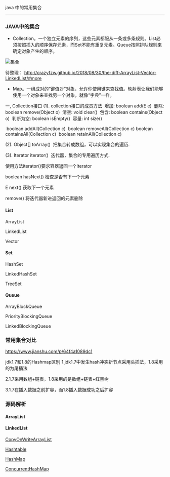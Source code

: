 
java 中的常用集合

--------------------------------

### JAVA中的集合

- Collection。一个独立元素的序列，这些元素都服从一条或多条规则。List必须按照插入的顺序保存元素，而Set不能有重复元素。Queue按照排队规则来确定对象产生的顺序。

![集合](/images/collection.png)

待整理： http://crazyfzw.github.io/2018/08/30/the-diff-ArrayList-Vector-LinkedList/#more

- Map。一组成对的“键值对”对象，允许你使用键来查找值。映射表让我们能够使用一个对象来查找另一个对象，就像“字典”一样。


一, Collection接口
(1). collection接口的成员方法
​ 增加: boolean add(E e)
​ 删除: boolean remove(Object o)
​ 清空: void clear()
​ 包含: boolean contains(Object o)
​ 判断为空: boolean isEmpty()
​ 容量: int size()

​ boolean addAll(Collection c)
​ boolean removeAll(Collection c)
​ boolean containsAll(Collection c)
​ boolean retainAll(Collection c)

(2). Object[] toArray()
​ 把集合转成数组，可以实现集合的遍历.

(3). Iterator iterator()
​ 迭代器，集合的专用遍历方式.

使用方法iterator()要求容器返回一个Iterator

boolean hasNext() 检查是否有下一个元素

E next() 获取下一个元素

remove() 将迭代器新进返回的元素删除


#### List

ArrayList

LinkedList

Vector

#### Set

HashSet

LinkedHashSet

TreeSet


#### Queue

ArrayBlockQueue

PriorityBlockingQueue

LinkedBlockingQueue


### 常用集合对比


https://www.jianshu.com/p/64f4a1089dc1

jdk1.7和1.8的Hashmap区别
1.jdk1.7中发生hash冲突新节点采用头插法，1.8采用的为尾插法

2.1.7采用数组+链表，1.8采用的是数组+链表+红黑树

3.1.7在插入数据之前扩容，而1.8插入数据成功之后扩容



### 源码解析

#### ArrayList


#### LinkedList


[CopyOnWriteArrayList](java/collection/copyonwritearraylist.md)

[Hashtable](java/collection/hashtable.md)

[HashMap](java/collection/hashmap.md)

[ConcurrentHashMap](java/collection/concurrenthashmap.md)










